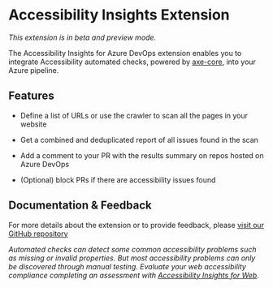 # Accessibility Insights Extension

_This extension is in beta and preview mode._

The Accessibility Insights for Azure DevOps extension enables you to integrate Accessibility automated checks, powered by [axe-core](https://github.com/dequelabs/axe-core), into your Azure pipeline.

## Features

-   Define a list of URLs or use the crawler to scan all the pages in your website

-   Get a combined and deduplicated report of all issues found in the scan

-   Add a comment to your PR with the results summary on repos hosted on Azure DevOps

-   (Optional) block PRs if there are accessibility issues found

## Documentation & Feedback

For more details about the extension or to provide feedback, please [visit our GitHub repository](https://github.com/microsoft/accessibility-insights-action)

_Automated checks can detect some common accessibility problems such as missing or invalid properties. But most accessibility problems can only be discovered through manual testing. Evaluate your web accessibility compliance completing an assessment with [Accessibility Insights for Web](https://accessibilityinsights.io/docs/en/web/overview/)._
